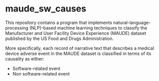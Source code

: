 # maude_sw_causes


This repository contains a program that implements natural-language-processing (NLP)-based machine learning techniques to classify the Manufacturer and User Facility Device Experience (MAUDE) dataset published by the US Food and Drugs Administration.

More specifically, each record of narrative text that describes a medical device adverse event in the MAUDE dataset is classified in terms of its causality as either:

* Software-related event
* Non software-related event
